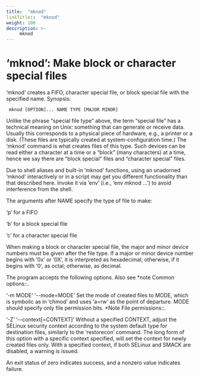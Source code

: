 ```yaml
---
title:  "mknod"
linkTitle::  "mknod"
weight: 100
description: >-
     mknod
---
```


# ‘mknod’: Make block or character special files

‘mknod’ creates a FIFO, character special file, or block special file
with the specified name.
Synopsis:

``` 
 mknod [OPTION]... NAME TYPE [MAJOR MINOR]
```

Unlike the phrase “special file type” above, the term “special file” has
a technical meaning on Unix: something that can generate or receive
data. Usually this corresponds to a physical piece of hardware, e.g., a
printer or a disk. (These files are typically created at
system-configuration time.) The ‘mknod’ command is what creates files of
this type. Such devices can be read either a character at a time or a
“block” (many characters) at a time, hence we say there are “block
special” files and “character special” files.

Due to shell aliases and built-in ‘mknod’ functions, using an unadorned
‘mknod’ interactively or in a script may get you different
functionality than that described here. Invoke it via ‘env’ (i.e., ‘env
mknod ...’) to avoid interference from the shell.

The arguments after NAME specify the type of file to make:

‘p’ for a FIFO

‘b’ for a block special file

‘c’ for a character special file

When making a block or character special file, the major and minor
device numbers must be given after the file type. If a major or minor
device number begins with ‘0x’ or ‘0X’, it is interpreted as
hexadecimal; otherwise, if it begins with ‘0’, as octal; otherwise, as
decimal.

The program accepts the following options. Also see \*note Common
options::.

‘-m MODE’ ‘--mode=MODE’ Set the mode of created files to MODE, which is
symbolic as in ‘chmod’ and uses ‘a=rw’ as the point of departure. MODE
should specify only file permission bits. \*Note File permissions::.

‘-Z’ ‘--context\[=CONTEXT\]’ Without a specified CONTEXT, adjust the
SELinux security context according to the system default type for
destination files, similarly to the ‘restorecon’ command. The long form
of this option with a specific context specified, will set the context
for newly created files only. With a specified context, if both SELinux
and SMACK are disabled, a warning is issued.

An exit status of zero indicates success, and a nonzero value indicates
failure.
